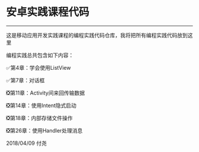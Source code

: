# 安卓实践课程代码

---

这是移动应用开发实践课程的编程实践代码仓库，我将把所有编程实践代码放到这里

编程实践总共包含如下内容：

✅第4章：学会使用ListView

✅第7章：对话框

❎第11章：Activity间来回传输数据

❎第14章：使用Intent隐式启动

❎第18章：内部存储文件操作

❎第26章：使用Handler处理消息


2018/04/09
付尧

